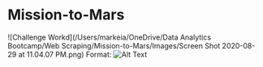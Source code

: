 # Mission-to-Mars

![Challenge Workd](/Users/markeia/OneDrive/Data Analytics Bootcamp/Web Scraping/Mission-to-Mars/Images/Screen Shot 2020-08-29 at 11.04.07 PM.png)
Format: ![Alt Text](url)
